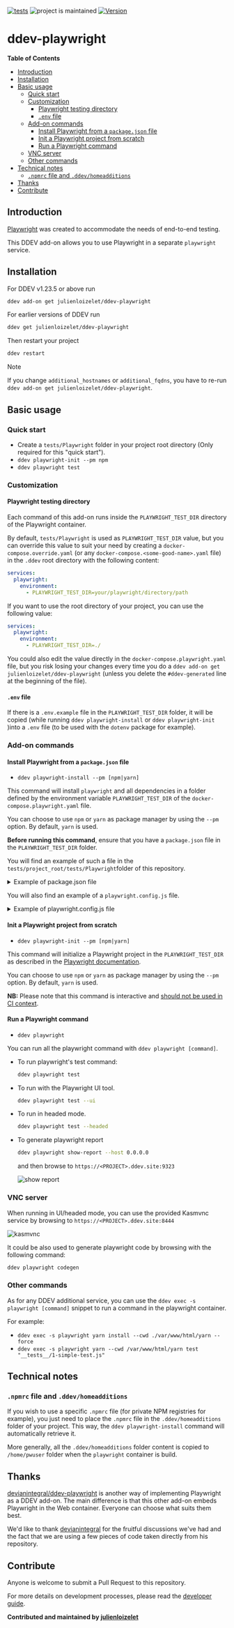 [![tests](https://github.com/julienloizelet/ddev-playwright/actions/workflows/tests.yml/badge.svg)](https://github.com/julienloizelet/ddev-playwright/actions/workflows/tests.yml) ![project is maintained](https://img.shields.io/maintenance/yes/2025.svg)
[![Version](https://img.shields.io/github/v/release/julienloizelet/ddev-playwright)](https://github.com/julienloizelet/ddev-playwright/releases)

# ddev-playwright

**Table of Contents**

<!-- START doctoc generated TOC please keep comment here to allow auto update -->
<!-- DON'T EDIT THIS SECTION, INSTEAD RE-RUN doctoc TO UPDATE -->

- [Introduction](#introduction)
- [Installation](#installation)
- [Basic usage](#basic-usage)
  - [Quick start](#quick-start)
  - [Customization](#customization)
    - [Playwright testing directory](#playwright-testing-directory)
    - [`.env` file](#env-file)
  - [Add-on commands](#add-on-commands)
    - [Install Playwright from a `package.json` file](#install-playwright-from-a-packagejson-file)
    - [Init a Playwright project from scratch](#init-a-playwright-project-from-scratch)
    - [Run a Playwright command](#run-a-playwright-command)
  - [VNC server](#vnc-server)
  - [Other commands](#other-commands)
- [Technical notes](#technical-notes)
  - [`.npmrc` file and `.ddev/homeadditions`](#npmrc-file-and-ddevhomeadditions)
- [Thanks](#thanks)
- [Contribute](#contribute)

<!-- END doctoc generated TOC please keep comment here to allow auto update -->

## Introduction

[Playwright](https://playwright.dev) was created to accommodate the needs of end-to-end testing.

This DDEV add-on allows you to use Playwright in a separate `playwright` service.

## Installation

For DDEV v1.23.5 or above run

```bash
ddev add-on get julienloizelet/ddev-playwright
```

For earlier versions of DDEV run

```bash
ddev get julienloizelet/ddev-playwright
```

Then restart your project

```bash
ddev restart
```

> [!NOTE]
> If you change `additional_hostnames` or `additional_fqdns`, you have to re-run `ddev add-on get julienloizelet/ddev-playwright`.

## Basic usage

### Quick start

- Create a `tests/Playwright` folder in your project root directory (Only required for this "quick start").
- `ddev playwright-init --pm npm`
- `ddev playwright test`

### Customization

#### Playwright testing directory

Each command of this add-on runs inside the `PLAYWRIGHT_TEST_DIR` directory of the Playwright container.

By default, `tests/Playwright` is used as `PLAYWRIGHT_TEST_DIR` value, but you can override this value to suit your
need by creating a `docker-compose.override.yaml` (or any `docker-compose.<some-good-name>.yaml` file) in
the `.ddev` root directory with the following content:

```yaml
services:
  playwright:
    environment:
      - PLAYWRIGHT_TEST_DIR=your/playwright/directory/path
```

If you want to use the root directory of your project, you can use the following value:

```yaml
services:
  playwright:
    environment:
      - PLAYWRIGHT_TEST_DIR=./
```

You could also edit the value directly in the `docker-compose.playwright.yaml` file, but you risk losing your changes every time you do a `ddev add-on get julienloizelet/ddev-playwright` (unless you delete the `#ddev-generated` line at the beginning of the file).

#### `.env` file

If there is a `.env.example` file in the `PLAYWRIGHT_TEST_DIR` folder, it will be copied (while running `ddev playwright-install` or `ddev playwright-init` )into a `.env` file (to be used with the `dotenv` package for example).

### Add-on commands

#### Install Playwright from a `package.json` file

- `ddev playwright-install --pm [npm|yarn]`

This command will install `playwright` and all dependencies in a folder defined by the environment variable `PLAYWRIGHT_TEST_DIR` of the `docker-compose.playwright.yaml` file.

You can choose to use `npm` or `yarn` as package manager by using the `--pm` option. By default, `yarn` is used.

**Before running this command**, ensure that you have a `package.json` file in the `PLAYWRIGHT_TEST_DIR` folder.

You will find an example of such a file in the `tests/project_root/tests/Playwright`folder of this repository.

<details>

<summary>Example of package.json file</summary>

```json
{
  "license": "MIT",
  "dependencies": {
    "@playwright/test": "^1.34.2",
    "dotenv": "^16.0.3"
  }
}
```

</details>

You will also find an example of a `playwright.config.js` file.

<details>
<summary>Example of playwright.config.js file</summary>

```javascript
// @ts-check
const { defineConfig, devices } = require("@playwright/test");

require("dotenv").config({ path: ".env" });

/**
 * @see https://playwright.dev/docs/test-configuration
 */
module.exports = defineConfig({
  testDir: "./tests",
  /* Run tests in files in parallel */
  fullyParallel: true,
  /* Fail the build on CI if you accidentally left test.only in the source code. */
  forbidOnly: !!process.env.CI,
  /* Retry on CI only */
  retries: process.env.CI ? 2 : 0,
  /* Opt out of parallel tests on CI. */
  workers: process.env.CI ? 1 : undefined,
  /* Reporter to use. See https://playwright.dev/docs/test-reporters */
  reporter: [[process.env.CI ? "github" : "list"], ["html", { open: "never" }]],
  /* Shared settings for all the projects below. See https://playwright.dev/docs/api/class-testoptions. */
  use: {
    /* Base URL to use in actions like `await page.goto('/')`. */
    baseURL: process.env.BASEURL,
    ignoreHTTPSErrors: true,
    /* Collect trace when retrying the failed test. See https://playwright.dev/docs/trace-viewer */
    trace: "on-first-retry",
  },

  /* Configure projects for major browsers */
  projects: [
    {
      name: "chromium",
      use: { ...devices["Desktop Chrome"] },
    },

    {
      name: "firefox",
      use: { ...devices["Desktop Firefox"] },
    },

    {
      name: "webkit",
      use: { ...devices["Desktop Safari"] },
    },
  ],
});
```

</details>

#### Init a Playwright project from scratch

- `ddev playwright-init --pm [npm|yarn]`

This command will initialize a Playwright project in the `PLAYWRIGHT_TEST_DIR` as described in the [Playwright documentation](https://playwright.dev/docs/intro#installing-playwright).

You can choose to use `npm` or `yarn` as package manager by using the `--pm` option. By default, `yarn` is used.

**NB:** Please note that this command is interactive and [should not be used in CI context](https://github.com/microsoft/playwright/issues/11843).

#### Run a Playwright command

- `ddev playwright`

You can run all the playwright command with `ddev playwright [command]`.

- To run playwright's test command:

  ```bash
  ddev playwright test
  ```

- To run with the Playwright UI tool.

  ```bash
  ddev playwright test --ui
  ```

- To run in headed mode.

  ```bash
  ddev playwright test --headed
  ```

- To generate playwright report

  ```bash
  ddev playwright show-report --host 0.0.0.0
  ```

  and then browse to `https://<PROJECT>.ddev.site:9323`

  ![show report](./docs/show-report.jpg)

### VNC server

When running in UI/headed mode, you can use the provided Kasmvnc service by browsing to `https://<PROJECT>.ddev.site:8444`

![kasmvnc](./docs/kasmvnc.jpg)

It could be also used to generate playwright code by browsing with the following command:

```bash
ddev playwright codegen
```

### Other commands

As for any DDEV additional service, you can use the `ddev exec -s playwright [command]` snippet to run a command in the playwright container.

For example:

- `ddev exec -s playwright yarn install --cwd ./var/www/html/yarn --force`
- `ddev exec -s playwright yarn --cwd /var/www/html/yarn test "__tests__/1-simple-test.js"`

## Technical notes

### `.npmrc` file and `.ddev/homeadditions`

If you wish to use a specific `.npmrc` file (for private NPM registries for example), you just need to place the `.npmrc` file in the `.ddev/homeadditions` folder of your project. This way, the `ddev playwright-install` command
will automatically retrieve it.

More generally, all the `.ddev/homeadditions` folder content is copied to `/home/pwuser` folder when the `playwright`
container is build.

## Thanks

[devianintegral/ddev-playwright](https://github.com/deviantintegral/ddev-playwright) is another way of implementing Playwright as a DDEV add-on. The main difference is that this other add-on embeds Playwright in the Web container. Everyone can choose what suits them best.

We'd like to thank [devianintegral](https://github.com/deviantintegral) for the fruitful discussions we've had and the fact that we are using a few pieces of code taken directly from his repository.

## Contribute

Anyone is welcome to submit a Pull Request to this repository.

For more details on development processes, please read the [developer guide](./docs/DEVELOPER.md).

**Contributed and maintained by [julienloizelet](https://github.com/julienloizelet)**
